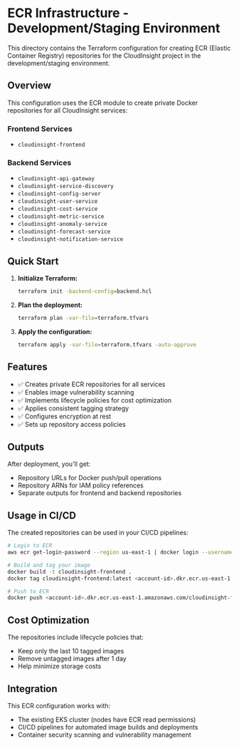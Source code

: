 # ECR Infrastructure - Development/Staging Environment

This directory contains the Terraform configuration for creating ECR (Elastic Container Registry) repositories for the CloudInsight project in the development/staging environment.

## Overview

This configuration uses the ECR module to create private Docker repositories for all CloudInsight services:

### Frontend Services

- `cloudinsight-frontend`

### Backend Services

- `cloudinsight-api-gateway`
- `cloudinsight-service-discovery`
- `cloudinsight-config-server`
- `cloudinsight-user-service`
- `cloudinsight-cost-service`
- `cloudinsight-metric-service`
- `cloudinsight-anomaly-service`
- `cloudinsight-forecast-service`
- `cloudinsight-notification-service`

## Quick Start

1. **Initialize Terraform:**

   ```bash
   terraform init -backend-config=backend.hcl
   ```

2. **Plan the deployment:**

   ```bash
   terraform plan -var-file=terraform.tfvars
   ```

3. **Apply the configuration:**
   ```bash
   terraform apply -var-file=terraform.tfvars -auto-approve
   ```

## Features

- ✅ Creates private ECR repositories for all services
- ✅ Enables image vulnerability scanning
- ✅ Implements lifecycle policies for cost optimization
- ✅ Applies consistent tagging strategy
- ✅ Configures encryption at rest
- ✅ Sets up repository access policies

## Outputs

After deployment, you'll get:

- Repository URLs for Docker push/pull operations
- Repository ARNs for IAM policy references
- Separate outputs for frontend and backend repositories

## Usage in CI/CD

The created repositories can be used in your CI/CD pipelines:

```bash
# Login to ECR
aws ecr get-login-password --region us-east-1 | docker login --username AWS --password-stdin <account-id>.dkr.ecr.us-east-1.amazonaws.com

# Build and tag your image
docker build -t cloudinsight-frontend .
docker tag cloudinsight-frontend:latest <account-id>.dkr.ecr.us-east-1.amazonaws.com/cloudinsight-frontend:latest

# Push to ECR
docker push <account-id>.dkr.ecr.us-east-1.amazonaws.com/cloudinsight-frontend:latest
```

## Cost Optimization

The repositories include lifecycle policies that:

- Keep only the last 10 tagged images
- Remove untagged images after 1 day
- Help minimize storage costs

## Integration

This ECR configuration works with:

- The existing EKS cluster (nodes have ECR read permissions)
- CI/CD pipelines for automated image builds and deployments
- Container security scanning and vulnerability management
